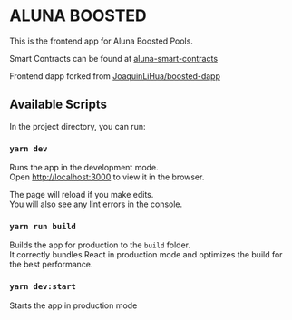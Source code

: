 # ALUNA BOOSTED

This is the frontend app for Aluna Boosted Pools.

Smart Contracts can be found at [aluna-smart-contracts](https://github.com/alunacrypto/aluna-smart-contracts)

Frontend dapp forked from [JoaquinLiHua/boosted-dapp](https://github.com/JoaquinLiHua/boosted-dapp)

## Available Scripts

In the project directory, you can run:

### `yarn dev`

Runs the app in the development mode.<br />
Open [http://localhost:3000](http://localhost:3000) to view it in the browser.

The page will reload if you make edits.<br />
You will also see any lint errors in the console.

### `yarn run build`

Builds the app for production to the `build` folder.<br />
It correctly bundles React in production mode and optimizes the build for the best performance.

### `yarn dev:start`

Starts the app in production mode
